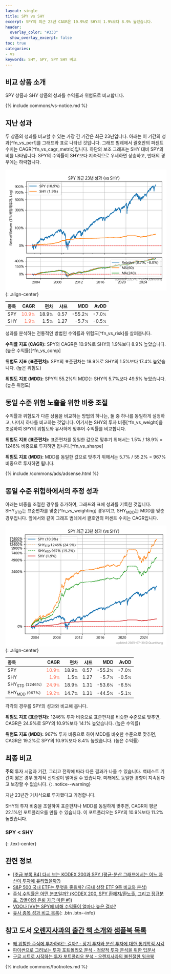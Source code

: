 ```yaml
---
layout: single
title: SPY vs SHY
excerpt: SPY의 최근 23년 CAGR은 10.9%로 SHY의 1.9%보다 8.9% 높았습니다.
header:
  overlay_color: "#333"
  show_overlay_excerpt: false
toc: true
categories:
- vs
keywords: SHY, SPY, SPY SHY 비교
---
```


## 비교 상품 소개


SPY 상품과 SHY 상품의 성과를 수익률과 위험도로 비교합니다.





{% include commons/vs-notice.md %}

## 지난 성과

두 상품의 성과를 비교할 수 있는 가장 긴 기간은 최근 23년입니다. 아래는 이 기간의 성과[^fn_vs_perf]를 그래프와 표로 나타낸 것입니다.
그래프 범례에서 괄호안의 퍼센트 수치는 CAGR[^fn_vs_cagr_metric]입니다.
하단의 보조 그래프는 SHY 대비 SPY의 비를 나타냅니다.
SPY의 수익률이 SHY보다 지속적으로 우세하면 상승하고, 반대의 경우에는 하락합니다.

![SPY](/vs/images/spy-vs-shy_dual.png){: .align-center}

| **종목** | **CAGR** | **편차** | **샤프** | **MDD** | **AvDD** |
| :------------ | ------: | -----------: | -------: | ------: | -------: |
| SPY | <span style="color: tomato">10.9<small>%</small></span> | 18.9<small>%</small> | 0.57 | -55.2<small>%</small> | -7.0<small>%</small> |
| SHY | <span style="color: tomato">1.9<small>%</small></span> | 1.5<small>%</small> | 1.27 | -5.7<small>%</small> | -0.5<small>%</small> |

<!-- more -->


성과를 분석하는 전통적인 방법인 수익률과 위험도[^fn_vs_risk]를 살펴봅니다.

**수익률 지표 (CAGR):** SPY의 CAGR은 10.9%로 SHY의 1.9%보다 8.9% 높았습니다. (높은 수익률)[^fn_vs_comp]

**위험도 지표 (표준편차):** SPY의 표준편차는 18.9%로 SHY의 1.5%보다 17.4% 높았습니다. (높은 위험도)

**위험도 지표 (MDD):** SPY의 55.2%의 MDD는 SHY의 5.7%보다 49.5% 높았습니다. (높은 위험도)



## 동일 수준 위험 노출을 위한 비중 조절

수익률과 위험도가 다른 상품을 비교하는 방법의 하나는, 둘 중 하나를 동일하게 설정하고, 나머지 하나를 비교하는 것입니다.
여기서는 SHY의 투자 비중[^fn_vs_weight]을 조절하여 SPY의 위험도와 유사하게 맞추어 수익률를 비교합니다.

**위험도 지표 (표준편차):** 표준편차를 동일한 값으로 맞추기 위해서는 1.5% / 18.9% = 1246% 비중으로 투자하면 됩니다.[^fn_vs_sharpe]

**위험도 지표 (MDD):** MDD를 동일한 값으로 맞추기 위해서는 5.7% / 55.2% = 967% 비중으로 투자하면 됩니다.


{% include /commons/ads/adsense.html %}



## 동일 수준 위험하에서의 추정 성과

아래는 비중을 조절한 경우를 추가하여, 그래프와 표에 성과를 기록한 것입니다.
SHY<sub>STD</sub>는 표준편차를 맞춘[^fn_vs_weighting] 경우이고, SHY<sub>MDD</sub>는 MDD를 맞춘 경우입니다.
앞에서와 같이 그래프 범례에서 괄호안의 퍼센트 수치는 CAGR입니다.


![SPY](/vs/images/spy-vs-shy.png){: .align-center}



| **종목** | **CAGR** | **편차** | **샤프** | **MDD** | **AvDD** |
| :------------ | ------: | -----------: | -------: | ------: | -------: |
| SPY | <span style="color: tomato">10.9<small>%</small></span> | 18.9<small>%</small> | 0.57 | -55.2<small>%</small> | -7.0<small>%</small> |
| SHY | <span style="color: tomato">1.9<small>%</small></span> | 1.5<small>%</small> | 1.27 | -5.7<small>%</small> | -0.5<small>%</small> |
| SHY<sub>STD</sub> <small>(1246%)</small> | <span style="color: tomato">24.9<small>%</small></span> | 18.9<small>%</small> | 1.31 | -53.6<small>%</small> | -6.5<small>%</small> |
| SHY<sub>MDD</sub> <small>(967%)</small> | <span style="color: tomato">19.2<small>%</small></span> | 14.7<small>%</small> | 1.31 | -44.5<small>%</small> | -5.1<small>%</small> |



각각의 경우를 SPY의 성과와 비교해 봅니다.

**위험도 지표 (표준편차):** 1246% 투자 비중으로 표준편차를 비슷한 수준으로 맞추면, CAGR은 24.9%로 SPY의 10.9%보다 14.1% 높았습니다. (높은 수익률)

**위험도 지표 (MDD):** 967% 투자 비중으로 하여 MDD를 비슷한 수준으로 맞추면, CAGR은 19.2%로 SPY의 10.9%보다 8.4% 높았습니다. (높은 수익률)




## 최종 비교

**주의** 투자 시점과 기간, 그리고 전략에 따라 다른 결과가 나올 수 있습니다. 백테스트 기간이 짧은 경우 통계적 신뢰성이 떨어질 수 있습니다. 미래에도 동일한 경향이 지속된다고 보장할 수 없습니다.
{: .notice--warning}

지난 23년간 거치식으로 투자했다고 가정합니다.

SHY의 투자 비중을 조절하여 표준편차나 MDD를 동일하게 맞추면, CAGR이 평균 22.1%인 포트폴리오를 만들 수 있습니다.
이 포트폴리오는 SPY의 10.9%보다 11.2% 높았습니다.

### SPY &lt; SHY
{: .text-center}


## 관련 정보

- [[초급 부록 B4] 다시 보는 KODEX 200과 SPY (평균-분산 그래프에서는 어느 자산이 투자에 유리했을까?)](https://kongdori.tistory.com/398)
- [S&P 500 국내 ETF는 무엇을 좋을까? (국내 상장 ETF 9종 비교와 분석)](https://kongdori.tistory.com/309)
- [주식 수익률은 어떤 분포일까? (KODEX 200, SPY 환헤지/환노출, 그리고 정규분포, 갑돌이의 은퇴 자금 마련 #1)](https://kongdori.tistory.com/220)
- [VOO나 IVV는 SPY에 비해 수익률이 얼마나 높은 걸까?](https://kongdori.tistory.com/53)
- [유사 종목 성과 비교 목록](/vs/){: .btn .btn--info}


## 참고 도서 [오렌지사과의 출간 책 소개와 샘플북 목록](https://kongdori.tistory.com/691)

- [왜 위험한 주식에 투자하라는 걸까? - 장기 투자와 분산 투자에 대한 통계학적 시각](https://kongdori.tistory.com/421)
- [파이썬으로 그려보는 투자 포트폴리오 분석  - 정량적 투자 분석을 위한 입문서](https://kongdori.tistory.com/643)
- [구글 시트로 시작하는 투자 포트폴리오 분석 - 오렌지사과의 불친절한 워크북](https://kongdori.tistory.com/449)

{% include commons/footnotes.md %}